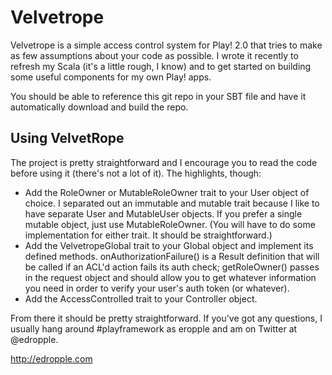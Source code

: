 Velvetrope
==========

Velvetrope is a simple access control system for Play! 2.0 that tries to make
as few assumptions about your code as possible. I wrote it recently to refresh
my Scala (it's a little rough, I know) and to get started on building some
useful components for my own Play! apps.

You should be able to reference this git repo in your SBT file and have it
automatically download and build the repo.

Using VelvetRope
----------------

The project is pretty straightforward and I encourage you to read the code
before using it (there's not a lot of it). The highlights, though:

* Add the RoleOwner or MutableRoleOwner trait to your User object of choice. I
  separated out an immutable and mutable trait because I like to have separate
  User and MutableUser objects. If you prefer a single mutable object, just use
  MutableRoleOwner. (You will have to do some implementation for either trait.
  It should be straightforward.)
* Add the VelvetropeGlobal trait to your Global object and implement its
  defined methods. onAuthorizationFailure() is a Result definition that will be
  called if an ACL'd action fails its auth check; getRoleOwner() passes in the
  request object and should allow you to get whatever information you need in
  order to verify your user's auth token (or whatever).
* Add the AccessControlled trait to your Controller object.


From there it should be pretty straightforward. If you've got any questions, I
usually hang around #playframework as eropple and am on Twitter at @edropple.

http://edropple.com
